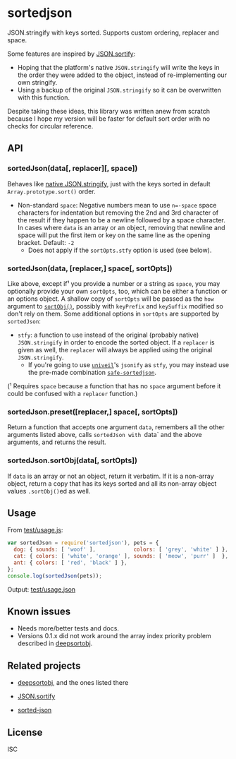 ﻿
<!--#echo json="package.json" key="name" underline="=" -->
sortedjson
==========
<!--/#echo -->

<!--#echo json="package.json" key="description" -->
JSON.stringify with keys sorted. Supports custom ordering, replacer and space.
<!--/#echo -->


Some features are inspired by [JSON.sortify][json-sortify]:

  * Hoping that the platform's native `JSON.stringify` will write the keys
    in the order they were added to the object, instead of re-implementing
    our own stringify.
  * Using a backup of the original `JSON.stringify` so it can be overwritten
    with this function.


Despite taking these ideas, this library was written anew from scratch
because I hope my version will be faster for default sort order with no
checks for circular reference.


API
---

### sortedJson(data[, replacer][, space])

Behaves like [native JSON.stringify][mdn-stfy], just with the keys sorted
in default `Array.prototype.sort()` order.

  * Non-standard `space`: Negative numbers mean to use `n=-space` space
    characters for indentation but removing the 2nd and 3rd character of
    the result if they happen to be a newline followed by a space character.
    In cases where `data` is an array or an object, removing that newline
    and space will put the first item or key on the same line as the opening
    bracket.
    Default: `-2`
    * Does not apply if the `sortOpts.stfy` option is used (see below).


### sortedJson(data, [replacer,] space[, sortOpts])

Like above, except if¹ you provide a number or a string as `space`,
you may optionally provide your own `sortOpts`, too, which can be
either a function or an options object.
A shallow copy of `sortOpts` will be passed as the `how` argument to
[`sortObj()`][deepsortobj], possibly with `keyPrefix` and `keySuffix`
modified so don't rely on them.
Some additional options in `sortOpts` are supported by `sortedJson`:

  * `stfy`: a function to use instead of the original (probably native)
    `JSON.stringify` in order to encode the sorted object.
    If a `replacer` is given as well, the `replacer` will always be applied
    using the original `JSON.stringify`.
    * If you're going to use
      [`univeil`](https://www.npmjs.com/package/univeil)'s
      `jsonify` as `stfy`, you may instead use the pre-made combination
      [`safe-sortedjson`](https://www.npmjs.com/package/safe-sortedjson).

(¹ Requires `space` because a function that has no `space` argument before
it could be confused with a `replacer` function.)


### sortedJson.preset([replacer,] space[, sortOpts])

Return a function that accepts one argument `data`,
remembers all the other arguments listed above,
calls `sortedJson with `data` and the above arguments,
and returns the result.


### sortedJson.sortObj(data[, sortOpts])

If `data` is an array or not an object, return it verbatim.
If it is a non-array object, return a copy that has its keys sorted
and all its non-array object values `.sortObj()`ed as well.




Usage
-----

From [test/usage.js](test/usage.js):

<!--#include file="test/usage.js" start="  //#u" stop="  //#r"
  outdent="  " code="javascript" -->
<!--#verbatim lncnt="8" -->
```javascript
var sortedJson = require('sortedjson'), pets = {
  dog: { sounds: [ 'woof' ],            colors: [ 'grey', 'white' ] },
  cat: { colors: [ 'white', 'orange' ], sounds: [ 'meow', 'purr' ]  },
  ant: { colors: [ 'red', 'black' ] },
};
console.log(sortedJson(pets));
```
<!--/include-->

Output: [test/usage.json](test/usage.json)



<!--#toc stop="scan" -->


Known issues
------------

* Needs more/better tests and docs.
* Versions 0.1.x did not work around the array index priority problem
  described in [deepsortobj][deepsortobj].



Related projects
----------------

* [deepsortobj][deepsortobj], and the ones listed there
* [JSON.sortify][json-sortify]
* [sorted-json](https://github.com/pastgift/sorted-json-js)


  [json-sortify]: https://github.com/ThomasR/JSON.sortify
  [deepsortobj]: https://github.com/mk-pmb/deepsortobj-js
  [mdn-stfy]: https://developer.mozilla.org/en-US/docs/Web/JavaScript/Reference/Global_Objects/JSON/stringify



License
-------
<!--#echo json="package.json" key=".license" -->
ISC
<!--/#echo -->
